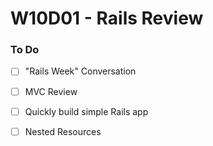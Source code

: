 # W10D01 - Rails Review

### To Do
- [ ] "Rails Week" Conversation
- [ ] MVC Review
- [ ] Quickly build simple Rails app
- [ ] Nested Resources




























